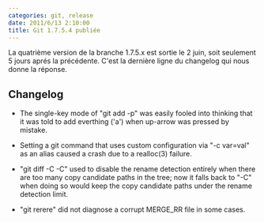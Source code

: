 ```yaml
---
categories: git, release
date: 2011/6/13 2:10:00
title: Git 1.7.5.4 publiée
---
```


La quatrième version de la branche 1.7.5.x est sortie le 2 juin, soit seulement 5 jours aprés la précédente. C'est la dernière ligne du changelog qui nous donne la réponse.

Changelog
---------

 * The single-key mode of "git add -p" was easily fooled into thinking
  that it was told to add everthing ('a') when up-arrow was pressed by
  mistake.

 * Setting a git command that uses custom configuration via "-c var=val"
  as an alias caused a crash due to a realloc(3) failure.

 * "git diff -C -C" used to disable the rename detection entirely when
  there are too many copy candidate paths in the tree; now it falls
  back to "-C" when doing so would keep the copy candidate paths
  under the rename detection limit.

 * "git rerere" did not diagnose a corrupt MERGE_RR file in some cases.
